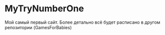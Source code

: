 # MyTryNumberOne

Мой самый первый сайт. Более детально всё будет расписано в другом репозитории (GamesForBabies)

